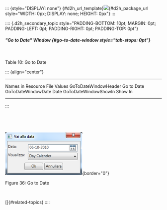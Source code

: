 ::: {style="DISPLAY: none"}
[](ms-xhelp:///?Id=d2h_url_template){#d2h_url_template}![](!package_url!){#d2h_package_url style="WIDTH: 0px; DISPLAY: none; HEIGHT: 0px"}
:::

:::: {.d2h_secondary_topic style="PADDING-BOTTOM: 10pt; MARGIN: 0pt; PADDING-LEFT: 0pt; PADDING-RIGHT: 0pt; PADDING-TOP: 0pt"}
##### "Go to Date" Window {#go-to-date-window style="tab-stops: 0pt"}

 

Table 10: Go to Date

::: {align="center"}
  ------------------------ ------------
  Names in Resource File   Values
  GoToDateWindowHeader     Go to Date
  GoToDateWindowDate       Date
  GoToDateWindowShowIn     Show In
  ------------------------ ------------
:::

 

 

![](ImagesExt/image26_39.png){border="0"}

Figure 36: Go to Date

 

[]{#related-topics}
::::
